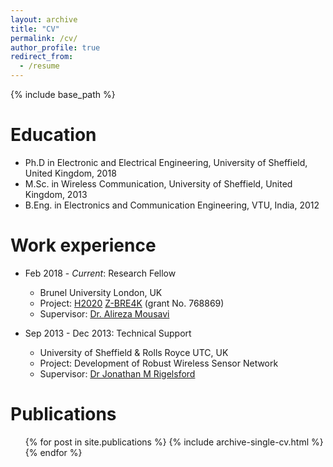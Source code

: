 ```yaml
---
layout: archive
title: "CV"
permalink: /cv/
author_profile: true
redirect_from:
  - /resume
---
```


{% include base_path %}

Education
======
* Ph.D in Electronic and Electrical Engineering, University of Sheffield, United Kingdom, 2018
* M.Sc. in Wireless Communication, University of Sheffield, United Kingdom, 2013
* B.Eng. in Electronics and Communication Engineering, VTU, India, 2012


Work experience
======
* Feb 2018 - <i>Current</i>: Research Fellow
    * Brunel University London, UK
    * Project: [H2020](https://ec.europa.eu/programmes/horizon2020/en) [Z-BRE4K](https://www.z-bre4k.eu/) (grant No. 768869)
    * Supervisor: [Dr. Alireza Mousavi](http://people.brunel.ac.uk/~emstaam/)

* Sep 2013 - Dec 2013: Technical Support
    * University of Sheffield & Rolls Royce UTC, UK
    * Project: Development of Robust Wireless Sensor Network
    * Supervisor: [Dr Jonathan M Rigelsford](https://www.sheffield.ac.uk/eee/staff/publ/jrig)


Publications
======
<ul>{% for post in site.publications %}
  {% include archive-single-cv.html %}
{% endfor %}</ul>
